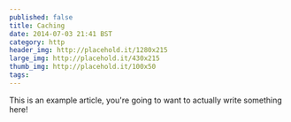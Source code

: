 ```yaml
---
published: false
title: Caching
date: 2014-07-03 21:41 BST
category: http
header_img: http://placehold.it/1280x215
large_img: http://placehold.it/430x215
thumb_img: http://placehold.it/100x50
tags:
---
```


This is an example article, you're going to want to actually write something here!
